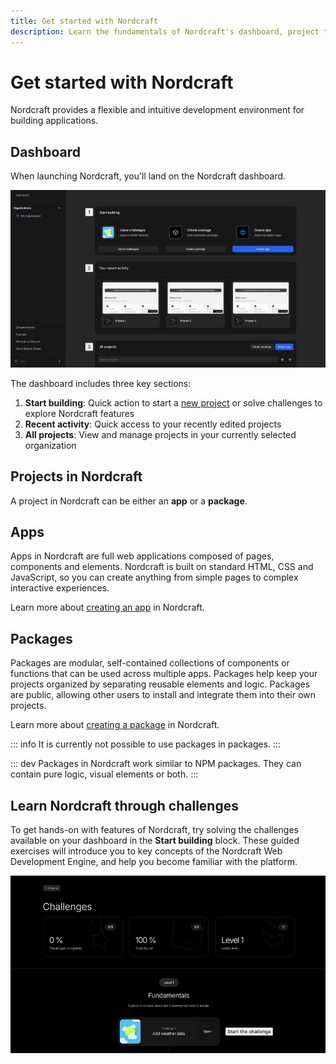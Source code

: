 ```yaml
---
title: Get started with Nordcraft
description: Learn the fundamentals of Nordcraft's dashboard, project types, and starter challenges to begin building applications with the Web Development Engine.
---
```


# Get started with Nordcraft

Nordcraft provides a flexible and intuitive development environment for building applications.

## Dashboard

When launching Nordcraft, you'll land on the Nordcraft dashboard.

![Dashboard|16/9](dashboard.webp)

The dashboard includes three key sections:

1. **Start building**: Quick action to start a [new project](/get-started/create-a-project) or solve challenges to explore Nordcraft features
2. **Recent activity**: Quick access to your recently edited projects
3. **All projects**: View and manage projects in your currently selected organization

## Projects in Nordcraft

A project in Nordcraft can be either an **app** or a **package**.

## Apps

Apps in Nordcraft are full web applications composed of pages, components and elements. Nordcraft is built on standard HTML, CSS and JavaScript, so you can create anything from simple pages to complex interactive experiences.

Learn more about [creating an app](/get-started/create-a-project#create-an-app) in Nordcraft.

## Packages

Packages are modular, self-contained collections of components or functions that can be used across multiple apps. Packages help keep your projects organized by separating reusable elements and logic. Packages are public, allowing other users to install and integrate them into their own projects.

Learn more about [creating a package](/get-started/create-a-project#create-a-package) in Nordcraft.

::: info
It is currently not possible to use packages in packages.
:::

::: dev
Packages in Nordcraft work similar to NPM packages. They can contain pure logic, visual elements or both.
:::

## Learn Nordcraft through challenges

To get hands-on with features of Nordcraft, try solving the challenges available on your dashboard in the **Start building** block. These guided exercises will introduce you to key concepts of the Nordcraft Web Development Engine, and help you become familiar with the platform.

![Challenges|16/9](challenges.webp)
